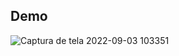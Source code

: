 ## Demo

![Captura de tela 2022-09-03 103351](https://user-images.githubusercontent.com/34572564/190280747-bae8f605-a9c7-4b74-8fad-139610b2afc6.png)
